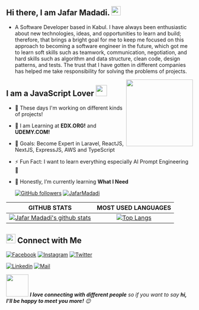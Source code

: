 <!-- welcome message -->
<h2>Hi there, I am Jafar Madadi. <img src="https://media.giphy.com/media/hvRJCLFzcasrR4ia7z/giphy.gif" width="25px"> </h2>


- A Software Developer based in Kabul. I have always been enthusiastic about new technologies, ideas, and opportunities to learn and build; therefore, that brings a bright goal for me to keep me focused on this approach to becoming a software engineer in the future, which got me to learn soft skills such as teamwork, communication, negotiation, and hard skills such as algorithm and data structure, clean code, design patterns, and tests. The trust that I have gotten in different companies has helped me take responsibility for solving the problems of projects.



<img align='right' src="https://media.giphy.com/media/Wsju5zAb5kcOfxJV9i/giphy.gif" width="180">
<h2> I am a JavaScript Lover <img src="https://media.giphy.com/media/WUlplcMpOCEmTGBtBW/giphy.gif" width="30"></h2>


- 🔭 These days I'm working on different kinds of projects!
- 📙 I am Learning at **EDX.ORG!** and **UDEMY.COM!**
- 🎯 Goals: Become Expert in Laravel, ReactJS, NextJS, ExpressJS, AWS and TypeScript
- ⚡ Fun Fact: I want to learn everything especially AI Prompt Engineering 🤣
- 🌱 Honestly, I’m currently learning **What I Need** 

  <a href="https://github.com/JafarMadadi" target="_blank">
    <img alt="GitHub followers" src="https://img.shields.io/github/followers/JafarMadadi?label=Github&style=flat"></a>
  
  <a href="https://github.com/JafarMadadi" target="_blank">
    <img src="https://komarev.com/ghpvc/?username=JafarMadadi&label=Views&color=brightgreen&style=flat" alt="JafarMadadi" /></a>
|GITHUB STATS|MOST USED LANGUAGES|
|:---:|:---:|
|[![Jafar Madadi's github stats](https://github-readme-stats.vercel.app/api?username=JafarMadadi&count_private=true&show_icons=true&theme=tokyonight)](https://github.com/JafarMadadi/github-readme-stats)|[![Top Langs](https://github-readme-stats-rust-three.vercel.app/api/top-langs/?username=JafarMadadi&hide=Rich%20Text&langs_count=20&layout=compact&theme=tokyonight)](https://github.com/JafarMadadi/github-readme-stats)|

## <img src="https://media.giphy.com/media/5WJ6SOKeNKrSzblU4R/giphy.gif" width="25"> Connect with Me

[![Facebook](https://img.shields.io/badge/Facebook-1877F2?style=for-the-badge&logo=facebook&logoColor=white)](https://www.facebook.com/jafar.madadi.se00105044P/)
[![Instagram](https://img.shields.io/badge/Instagram-E4405F?style=for-the-badge&logo=instagram&logoColor=white)](https://www.instagram.com/jafarexplains/)
[![Twitter](https://img.shields.io/badge/Twitter-1DA1F2?style=for-the-badge&logo=twitter&logoColor=white)](https://twitter.com/Jafar_11353)
<!--[![Github](https://img.shields.io/badge/GitHub-100000?style=for-the-badge&logo=github&logoColor=white)](https://github.com/JafarMadadi) -->
[![Linkedin](https://img.shields.io/badge/LinkedIn-0077B5?style=for-the-badge&logo=linkedin&logoColor=white)](https://www.linkedin.com/in/jafar-madadi/)
[![Mail](https://img.shields.io/badge/Gmail-D14836?style=for-the-badge&logo=gmail&logoColor=white)](mailto:jafar.madadi76@gmail.com)

<!-- [![Discord](https://img.shields.io/badge/Discord-7289DA?style=for-the-badge&logo=discord&logoColor=white)](https://discord.com/) -->

<img src="https://media.giphy.com/media/LnQjpWaON8nhr21vNW/giphy.gif" width="60"> <em><b>I love connecting with different people</b> so if you want to say <b>hi, I'll be happy to meet you more!</b> 😊</em>

